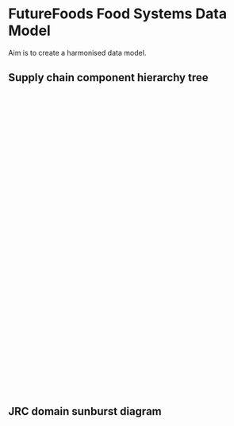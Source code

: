 # FutureFoods Food Systems Data Model

Aim is to create a harmonised data model.

## Supply chain component hierarchy tree

<div id="indicators-tree-chart" style="width: 100; height: 600px;"></div>

## JRC domain sunburst diagram

<div id="indicators-sunburst-chart" style="width: 100; height: 600px;"></div>

<script src="https://cdn.jsdelivr.net/npm/echarts/dist/echarts.min.js"></script>

<script type="text/javascript">
  var chartDom = document.getElementById('indicators-sunburst-chart');
  var sunburstChart = echarts.init(chartDom);

  fetch("../data/indicators_sunburst_chart_data.json")
    .then(r => r.json())
    .then(data => {
      var option = {
        radius: [0, '95%'],
        emphasis: {
          focus: 'ancestor'
        },
        tooltip: {
            show: true,
            trigger: 'item',
            formatter: function(params) {
                return params.name;
            }
        },
        series: {
          type: 'sunburst',
          data: data,
          radius: [0, '95%'],
          label: {
            overflow: 'break'
          },
          levels: [
            {},
            {
              r0: '15%',
              r: '35%',
              label: {
                rotate: 'tangential',
                overflow: 'break'
              }
            },
            {
              r0: '35%',
              r: '55%',
              label: {
                rotate: 'tangential',
                overflow: 'break',
                formatter: function(params) {
                  const name = params.name;
                  return name.length > 12 ? name.slice(0,12) + '…' : name;
                }
              }
            },
             {
              r0: '55%',
              r: '75%',
              label: {
                rotate: 'tangential',
                overflow: 'break',
                formatter: function(params) {
                  const name = params.name;
                  return name.length > 12 ? name.slice(0,12) + '…' : name;
                }
              }
            },
            {
              r0: '75%',
              r: '90%',
              label: {
                rotate: 'tangential',
                overflow: 'break',
                padding: 3,
                silent: false,
                formatter: function(params) {
                  const name = params.name;
                  return name.length > 12 ? name.slice(0,12) + '…' : name;
                }
              },
              tooltip: {
                show: true,
                formatter: function(params) {
                  return params.name + ': ' + (params.value || '');
                }
              }
            }
          ]
        }
      };
      sunburstChart.setOption(option);
    });

  window.addEventListener('resize', function() {
    sunburstChart.resize();
  });
</script>

<script src="https://cdn.jsdelivr.net/npm/echarts/dist/echarts.min.js"></script>

<script type="text/javascript">
  var chartDom = document.getElementById('indicators-tree-chart');
  var treeChart = echarts.init(chartDom);

  fetch("../data/indicators_supply_chain_chart_data.json")
    .then(r => r.json())
    .then(data => {
      var option = {
        tooltip: {
            show: true,
            trigger: 'item',
            triggerOn: 'mousemove',
            formatter: function(params) {
                return params.name;
            }
        },
        series: {
          type: 'tree',
          data: [data],
          top: '1%',
          left: '7%',
          bottom: '1%',
          right: '20%',
          symbolSize: 7,
          label: {
            position: 'left',
            verticalAlign: 'middle',
            align: 'right',
            fontSize: 9,
            formatter: function(params) {
                return params.name;
              }
          },
          leaves: {
            label: {
              position: 'right',
              verticalAlign: 'middle',
              align: 'left',
              overflow: 'break',
              formatter: function(params) {
                return params.name;
              }
            }
          },
          emphasis: {
            focus: 'descendant'
          },          
          expandAndCollapse: true,
          animationDuration: 550,
          animationDurationUpdate: 750,
          initialTreeDepth: 3
        }
      };
      treeChart.setOption(option);
    });

  window.addEventListener('resize', function() {
    treeChart.resize();
  });
</script>
